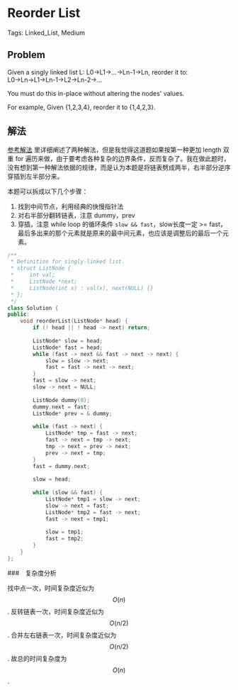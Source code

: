 # Reorder List

Tags: Linked_List, Medium

## Problem

Given a singly linked list L: L0→L1→…→Ln-1→Ln,
reorder it to: L0→Ln→L1→Ln-1→L2→Ln-2→…

You must do this in-place without altering the nodes' values.

For example,
Given {1,2,3,4}, reorder it to {1,4,2,3}.

## 解法

[参考解法](https://algorithm.yuanbin.me/zh-hans/linked_list/reorder_list.html) 里详细阐述了两种解法，但是我觉得这道题如果按第一种更加 length 双重 for 遍历来做，由于要考虑各种复杂的边界条件，反而复杂了。我在做此题时，没有想到第一种解法依据的规律，而是认为本题是将链表劈成两半，右半部分逆序穿插到左半部分来。

本题可以拆成以下几个步骤：
1. 找到中间节点，利用经典的快慢指针法
2. 对右半部分翻转链表，注意 dummy，prev
3. 穿插，注意 while loop 的循环条件 `slow && fast`，slow长度一定 >= fast，最后多出来的那个元素就是原来的最中间元素，也应该是调整后的最后一个元素。

```cpp
/**
 * Definition for singly-linked list.
 * struct ListNode {
 *     int val;
 *     ListNode *next;
 *     ListNode(int x) : val(x), next(NULL) {}
 * };
 */
class Solution {
public:
    void reorderList(ListNode* head) {
        if (! head || ! head -> next) return;
        
        ListNode* slow = head;
        ListNode* fast = head;
        while (fast -> next && fast -> next -> next) {
            slow = slow -> next;
            fast = fast -> next -> next;
        }
        fast = slow -> next;
        slow -> next = NULL;
        
        ListNode dummy(0);
        dummy.next = fast;
        ListNode* prev = & dummy;
        
        while (fast -> next) {
            ListNode* tmp = fast -> next;
            fast -> next = tmp -> next;
            tmp -> next = prev -> next;
            prev -> next = tmp;
        }
        fast = dummy.next;
        
        slow = head;
        
        while (slow && fast) {
            ListNode* tmp1 = slow -> next;
            slow -> next = fast;
            ListNode* tmp2 = fast -> next;
            fast -> next = tmp1;
            
            slow = tmp1;
            fast = tmp2;
        }
    }
};
```

###　复杂度分析

找中点一次，时间复杂度近似为 $$O(n)$$. 反转链表一次，时间复杂度近似为 $$O(n/2)$$. 合并左右链表一次，时间复杂度近似为 $$O(n/2)$$. 故总的时间复杂度为 $$O(n)$$.